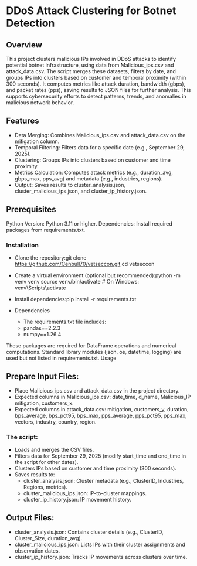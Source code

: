 # DDoS Attack Clustering for Botnet Detection
## Overview
This project clusters malicious IPs involved in DDoS attacks to identify potential botnet infrastructure, using data from Malicious_ips.csv and attack_data.csv. The script merges these datasets, filters by date, and groups IPs into clusters based on customer and temporal proximity (within 300 seconds). It computes metrics like attack duration, bandwidth (gbps), and packet rates (pps), saving results to JSON files for further analysis. This supports cybersecurity efforts to detect patterns, trends, and anomalies in malicious network behavior.

## Features
- Data Merging: Combines Malicious_ips.csv and attack_data.csv on the mitigation column.
- Temporal Filtering: Filters data for a specific date (e.g., September 29, 2025).
- Clustering: Groups IPs into clusters based on customer and time proximity.
- Metrics Calculation: Computes attack metrics (e.g., duration_avg, gbps_max, pps_avg) and metadata (e.g., industries, regions).
- Output: Saves results to cluster_analysis.json, cluster_malicious_ips.json, and cluster_ip_history.json.

## Prerequisites

Python Version: Python 3.11 or higher.
Dependencies: Install required packages from requirements.txt.

### Installation

- Clone the repository:git clone https://github.com/Cenbull70/vetseccon.git
cd vetseccon


- Create a virtual environment (optional but recommended):python -m venv venv
source venv/bin/activate  # On Windows: venv\Scripts\activate


- Install dependencies:pip install -r requirements.txt



- Dependencies
    - The requirements.txt file includes:
    - pandas==2.2.3
    - numpy==1.26.4

These packages are required for DataFrame operations and numerical computations. Standard library modules (json, os, datetime, logging) are used but not listed in requirements.txt.
Usage

## Prepare Input Files:

- Place Malicious_ips.csv and attack_data.csv in the project directory.
- Expected columns in Malicious_ips.csv: date_time, d_name, Malicious_IP mitigation, customers_x.
- Expected columns in attack_data.csv: mitigation, customers_y, duration, bps_average, bps_pct95, bps_max, pps_average, pps_pct95, pps_max, vectors, industry, country, region.


### The script:

- Loads and merges the CSV files.
- Filters data for September 29, 2025 (modify start_time and end_time in the script for other dates).
- Clusters IPs based on customer and time proximity (300 seconds).
- Saves results to:
    - cluster_analysis.json: Cluster metadata (e.g., ClusterID, Industries, Regions, metrics).
    - cluster_malicious_ips.json: IP-to-cluster mappings.
    - cluster_ip_history.json: IP movement history.




## Output Files:

- cluster_analysis.json: Contains cluster details (e.g., ClusterID, Cluster_Size, duration_avg).
- cluster_malicious_ips.json: Lists IPs with their cluster assignments and observation dates.
- cluster_ip_history.json: Tracks IP movements across clusters over time.
